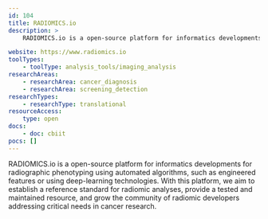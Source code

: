 ```yaml
---
id: 104
title: RADIOMICS.io
description: >
    RADIOMICS.io is a open-source platform for informatics developments for radiographic phenotyping using automated algorithms, such as engineered features or using deep-learning technologies.

website: https://www.radiomics.io
toolTypes:
    - toolType: analysis_tools/imaging_analysis
researchAreas:
    - researchArea: cancer_diagnosis
    - researchArea: screening_detection
researchTypes:
    - researchType: translational
resourceAccess:
    type: open
docs:
    - doc: cbiit
pocs: []        
---
```

RADIOMICS.io is a open-source platform for informatics developments for radiographic phenotyping using automated algorithms, such as engineered features or using deep-learning technologies. With this platform, we aim to establish a reference standard for radiomic analyses, provide a tested and maintained resource, and grow the community of radiomic developers addressing critical needs in cancer research.
